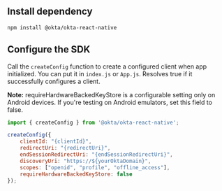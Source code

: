 ## Install dependency

```bash
npm install @okta/okta-react-native
```

## Configure the SDK

Call the `createConfig` function to create a configured client when app initialized. You can put it in `index.js` or `App.js`. Resolves true if it successfully configures a client. 

**Note:** requireHardwareBackedKeyStore is a configurable setting only on Android devices. If you're testing on Android emulators, set this field to false.

```javascript
import { createConfig } from '@okta/okta-react-native';

createConfig({
    clientId: "{clientId}",
    redirectUri: "{redirectUri}",
    endSessionRedirectUri: "{endSessionRedirectUri}",
    discoveryUri: "https://${yourOktaDomain}",
    scopes: ["openid", "profile", "offline_access"],
    requireHardwareBackedKeyStore: false
});
```